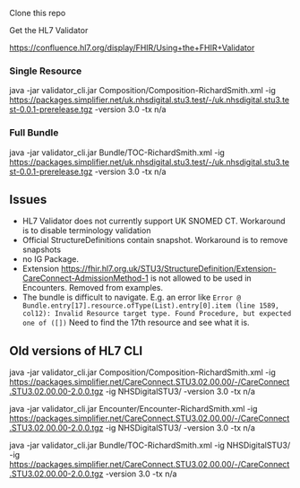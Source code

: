 Clone this repo

Get the HL7 Validator 

https://confluence.hl7.org/display/FHIR/Using+the+FHIR+Validator

### Single Resource 
java -jar validator_cli.jar Composition/Composition-RichardSmith.xml -ig https://packages.simplifier.net/uk.nhsdigital.stu3.test/-/uk.nhsdigital.stu3.test-0.0.1-prerelease.tgz -version 3.0 -tx n/a

### Full Bundle

java -jar validator_cli.jar Bundle/TOC-RichardSmith.xml -ig https://packages.simplifier.net/uk.nhsdigital.stu3.test/-/uk.nhsdigital.stu3.test-0.0.1-prerelease.tgz -version 3.0 -tx n/a

## Issues

- HL7 Validator does not currently support UK SNOMED CT. Workaround is to disable terminology validation
- Official StructureDefinitions contain snapshot. Workaround is to remove snapshots
- no IG Package. 
- Extension https://fhir.hl7.org.uk/STU3/StructureDefinition/Extension-CareConnect-AdmissionMethod-1 is not allowed to be used in Encounters. Removed from examples.
- The bundle is difficult to navigate. E.g. an error like `Error @ Bundle.entry[17].resource.ofType(List).entry[0].item (line 1589, col12): Invalid Resource target type. Found Procedure, but expected one of ([])` Need to find the 17th resource and see what it is.

## Old versions of HL7 CLI

java -jar validator_cli.jar Composition/Composition-RichardSmith.xml -ig https://packages.simplifier.net/CareConnect.STU3.02.00.00/-/CareConnect.STU3.02.00.00-2.0.0.tgz -ig NHSDigitalSTU3/ -version 3.0 -tx n/a

java -jar validator_cli.jar Encounter/Encounter-RichardSmith.xml -ig https://packages.simplifier.net/CareConnect.STU3.02.00.00/-/CareConnect.STU3.02.00.00-2.0.0.tgz -ig NHSDigitalSTU3/ -version 3.0 -tx n/a

java -jar validator_cli.jar Bundle/TOC-RichardSmith.xml -ig NHSDigitalSTU3/ -ig 	https://packages.simplifier.net/CareConnect.STU3.02.00.00/-/CareConnect.STU3.02.00.00-2.0.0.tgz -version 3.0 -tx n/a
